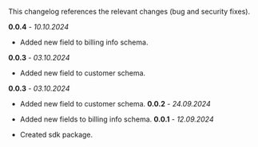 This changelog references the relevant changes (bug and security fixes).

**0.0.4** - _10.10.2024_

- Added new field to billing info schema.

**0.0.3** - _03.10.2024_

- Added new field to customer schema.

**0.0.3** - _03.10.2024_

- Added new field to customer schema.
  **0.0.2** - _24.09.2024_

- Added new fields to billing info schema.
  **0.0.1** - _12.09.2024_

- Created sdk package.
